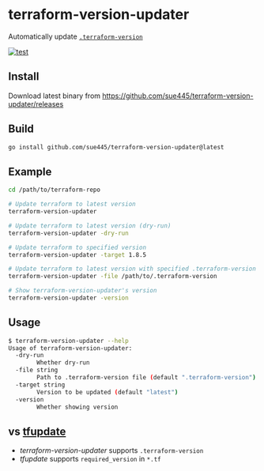 # terraform-version-updater
Automatically update [`.terraform-version`](https://github.com/tfutils/tfenv)

[![test](https://github.com/sue445/terraform-version-updater/actions/workflows/test.yml/badge.svg)](https://github.com/sue445/terraform-version-updater/actions/workflows/test.yml)

## Install
Download latest binary from https://github.com/sue445/terraform-version-updater/releases

## Build
```bash
go install github.com/sue445/terraform-version-updater@latest
```

## Example
```bash
cd /path/to/terraform-repo

# Update terraform to latest version
terraform-version-updater

# Update terraform to latest version (dry-run)
terraform-version-updater -dry-run

# Update terraform to specified version
terraform-version-updater -target 1.8.5

# Update terraform to latest version with specified .terraform-version file
terraform-version-updater -file /path/to/.terraform-version

# Show terraform-version-updater's version
terraform-version-updater -version
```

## Usage
```bash
$ terraform-version-updater --help
Usage of terraform-version-updater:
  -dry-run
        Whether dry-run
  -file string
        Path to .terraform-version file (default ".terraform-version")
  -target string
        Version to be updated (default "latest")
  -version
        Whether showing version
```

## vs [tfupdate](https://github.com/minamijoyo/tfupdate)
* _terraform-version-updater_ supports `.terraform-version`
* _tfupdate_ supports `required_version` in `*.tf`
